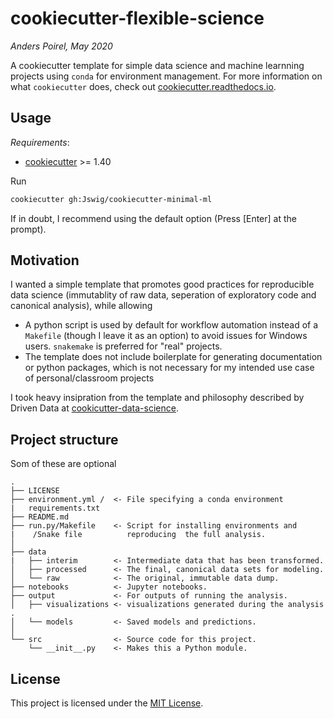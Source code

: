 # cookiecutter-flexible-science

*Anders Poirel, May 2020*

A cookiecutter template for simple data science  and machine learnning projects using `conda` for environment management.
For more information on what `cookiecutter` does, check out [cookiecutter.readthedocs.io](https://cookiecutter.readthedocs.io/en/1.7.0/index.html).

## Usage

*Requirements*:
- [cookiecutter](https://cookiecutter.readthedocs.io/en/1.7.0/min) >= 1.40

Run
```bash
cookiecutter gh:Jswig/cookiecutter-minimal-ml
```

If in doubt, I recommend using the default option (Press \[Enter\] at the prompt).

## Motivation

I wanted a simple template that promotes good practices for reproducible data science (immutablity of raw data, seperation of exploratory code and canonical analysis), while allowing 
 - A python script is used by default for workflow automation instead of
  a `Makefile` (though I leave it as an option) to avoid issues for 
  Windows users. `snakemake` is preferred for "real" projects.
 - The template does not include boilerplate for generating 
 documentation or python packages, which is not necessary for my intended
 use case of personal/classroom projects
 


I took heavy insipration from the template and philosophy described by Driven Data at [cookicutter-data-science](https://drivendata.github.io/cookiecutter-data-science/#keep-secrets-and-configuration-out-of-version-control).

## Project structure

Som of these are optional
```
.
├── LICENSE
├── environment.yml /  <- File specifying a conda environment
|   requirements.txt   
├── README.md
├── run.py/Makefile    <- Script for installing environments and
|    /Snake file          reproducing  the full analysis.
│                        
├── data
|   ├── interim        <- Intermediate data that has been transformed.
│   ├── processed      <- The final, canonical data sets for modeling. 
│   └── raw            <- The original, immutable data dump.
├── notebooks          <- Jupyter notebooks.
├── output             <- For outputs of running the analysis.
│   ├── visualizations <- visualizations generated during the analysis .               
│   └── models         <- Saved models and predictions.
│
└── src                <- Source code for this project.
    └── __init__.py    <- Makes this a Python module.
```    

## License

This project is licensed under the [MIT License](https://github.com/Jswig/cookiecutter-minimal-ml/blob/master/LICENSE).

